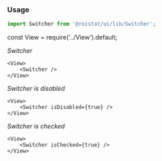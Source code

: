 ### Usage

```js
import Switcher from '@roistat/ui/lib/Switcher';
```
const View = require('../View').default;

*Switcher*

    <View>
        <Switcher />
    </View>

*Switcher is disabled*

    <View>
        <Switcher isDisabled={true} />
    </View>

*Switcher is checked*

    <View>
        <Switcher isChecked={true} />
    </View>
